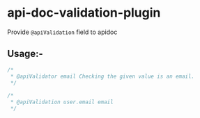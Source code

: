 # api-doc-validation-plugin
Provide `@apiValidation` field to apidoc

## Usage:-

```js
/*
 * @apiValidator email Checking the given value is an email.
 */
 
/*
 * @apiValidation user.email email
 */

```
